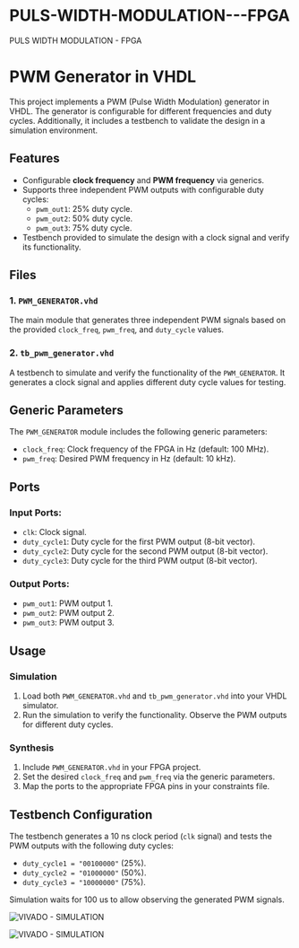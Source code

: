 # PULS-WIDTH-MODULATION---FPGA
PULS WIDTH MODULATION - FPGA




# PWM Generator in VHDL

This project implements a PWM (Pulse Width Modulation) generator in VHDL. The generator is configurable for different frequencies and duty cycles. Additionally, it includes a testbench to validate the design in a simulation environment.

## Features
- Configurable **clock frequency** and **PWM frequency** via generics.
- Supports three independent PWM outputs with configurable duty cycles:
  - `pwm_out1`: 25% duty cycle.
  - `pwm_out2`: 50% duty cycle.
  - `pwm_out3`: 75% duty cycle.
- Testbench provided to simulate the design with a clock signal and verify its functionality.

## Files
### 1. `PWM_GENERATOR.vhd`
The main module that generates three independent PWM signals based on the provided `clock_freq`, `pwm_freq`, and `duty_cycle` values.

### 2. `tb_pwm_generator.vhd`
A testbench to simulate and verify the functionality of the `PWM_GENERATOR`. It generates a clock signal and applies different duty cycle values for testing.

## Generic Parameters
The `PWM_GENERATOR` module includes the following generic parameters:
- `clock_freq`: Clock frequency of the FPGA in Hz (default: 100 MHz).
- `pwm_freq`: Desired PWM frequency in Hz (default: 10 kHz).

## Ports
### Input Ports:
- `clk`: Clock signal.
- `duty_cycle1`: Duty cycle for the first PWM output (8-bit vector).
- `duty_cycle2`: Duty cycle for the second PWM output (8-bit vector).
- `duty_cycle3`: Duty cycle for the third PWM output (8-bit vector).

### Output Ports:
- `pwm_out1`: PWM output 1.
- `pwm_out2`: PWM output 2.
- `pwm_out3`: PWM output 3.

## Usage
### Simulation
1. Load both `PWM_GENERATOR.vhd` and `tb_pwm_generator.vhd` into your VHDL simulator.
2. Run the simulation to verify the functionality. Observe the PWM outputs for different duty cycles.

### Synthesis
1. Include `PWM_GENERATOR.vhd` in your FPGA project.
2. Set the desired `clock_freq` and `pwm_freq` via the generic parameters.
3. Map the ports to the appropriate FPGA pins in your constraints file.

## Testbench Configuration
The testbench generates a 10 ns clock period (`clk` signal) and tests the PWM outputs with the following duty cycles:
- `duty_cycle1 = "00100000"` (25%).
- `duty_cycle2 = "01000000"` (50%).
- `duty_cycle3 = "10000000"` (75%).

Simulation waits for 100 us to allow observing the generated PWM signals.

![VIVADO - SIMULATION](simulationn)

![VIVADO - SIMULATION](stim)


